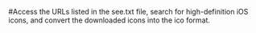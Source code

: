 #Access the URLs listed in the see.txt file, search for high-definition iOS icons, and convert the downloaded icons into the ico format.
